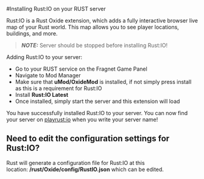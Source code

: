 #Installing Rust:IO on your RUST server

Rust:IO is a Rust Oxide extension, which adds a fully interactive browser live map of your Rust world. This map allows you to see player locations, buildings, and more. 

> **_NOTE:_** Server should be stopped before installing Rust:IO!

Adding Rust:IO to your server:

*   Go to your RUST service on the Fragnet Game Panel
*   Navigate to Mod Manager
*   Make sure that **uMod/OxideMod** is installed, if not simply press install as this is a requirement for Rust:IO
*   Install **Rust:IO Latest** 
*   Once installed, simply start the server and this extension will load

You have successfully installed Rust:IO to your server. You can now find your server on [playrust:io](http://playrust.io/) [](http://playrust.io/)when you write your server name!

Need to edit the configuration settings for Rust:IO?
----------------------------------------------------

Rust will generate a configuration file for Rust:IO at this location: **/rust/Oxide/config/RustIO.json** which can be edited.